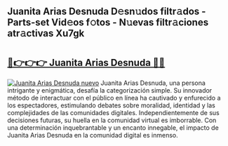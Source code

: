 ## Juanita Arias Desnuda D𝚎sn𝚞dos filtr𝚊dos - Parts-set Vid𝚎os f𝚘tos - N𝚞evas filtr𝚊ciones atr𝚊ctivas Xu7gk

# <h2><a href="http://mb5ht8.tromn.icu/?c=Juanita+Arias+Desnuda">🔗👉👉👉 Juanita Arias Desnuda 🔗🔗</a></h2>

[![Juanita Arias Desnuda nuevo](https://i.imgur.com/pEAQMta.gif)](http://mb5ht8.tromn.icu/?c=Juanita+Arias+Desnuda)
Juanita Arias Desnuda, una persona intrigante y enigmática, desafía la categorización simple. Su innovador método de interactuar con el público en línea ha cautivado y enfurecido a los espectadores, estimulando debates sobre moralidad, identidad y las complejidades de las comunidades digitales. Independientemente de sus decisiones futuras, su huella en la comunidad virtual es imborrable. Con una determinación inquebrantable y un encanto innegable, el impacto de Juanita Arias Desnuda en la comunidad digital es inmenso.
